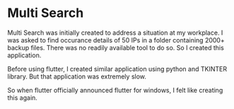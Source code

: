 <h1>Multi Search</h1>
Multi Search was initially created to address a situation at my workplace. I was asked to find occurance details of 50 IPs in a folder containing 2000+ backup files. There was no readily available tool to do so. So I created this application. 


Before using flutter, I created similar application using python and TKINTER library. But that application was extremely slow.

So when flutter officially announced flutter for windows, I felt like creating this again.
